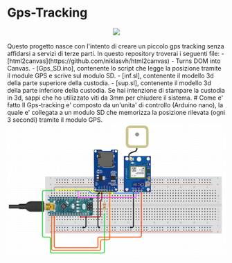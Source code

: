 # Gps-Tracking
<p align="center"><img src="2.png"></p>
Questo progetto nasce con l'intento di creare un piccolo gps tracking senza affidarsi a servizi di terze parti. In questo repository troverai i seguenti file:
- [html2canvas](https://github.com/niklasvh/html2canvas) - Turns DOM into Canvas.
- [Gps_SD.ino], contenente lo script che legge la posizione tramite il module GPS e scrive sul modulo SD.
- [inf.sl], contenente il modello 3d della parte superiore della custodia.
- [sup.sl], contenente il modello 3d della parte inferiore della custodia.
Se hai intenzione di stampare la custodia in  3d, sappi che ho utilizzato viti da 3mm per chiudere il sistema.
# Come e' fatto
Il Gps-tracking e' composto da un'unita' di controllo (Arduino nano), la quale e' collegata a un modulo SD che memorizza la posizione rilevata (ogni 3 secondi) tramite il modulo GPS. 
<img src="scheme.png">
